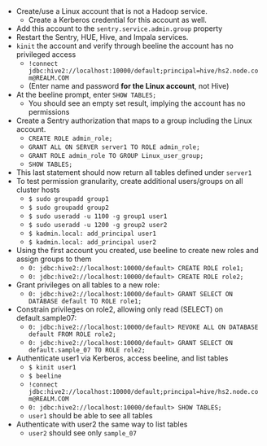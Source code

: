 ## <center>

* Create/use a Linux account that is not a Hadoop service.
    * Create a Kerberos credential for this account as well.
* Add this account to the `sentry.service.admin.group` property
* Restart the Sentry, HUE, Hive, and Impala services.
* `kinit` the account and verify through beeline the account has no privileged access
    * `!connect jdbc:hive2://localhost:10000/default;principal=hive/hs2.node.com@REALM.COM`
    * (Enter name and password **for the Linux account**, not Hive)
* At the beeline prompt, enter `SHOW TABLES;`
    * You should see an empty set result, implying the account has no permissions
* Create a Sentry authorization that maps to a group including the Linux account.
    * `CREATE ROLE admin_role;`
    * `GRANT ALL ON SERVER server1 TO ROLE admin_role;`
    * `GRANT ROLE admin_role TO GROUP Linux_user_group;`
    * `SHOW TABLES;`
* This last statement should now return all tables defined under `server1`
* To test permission granularity, create additional users/groups on all cluster hosts
    * `$ sudo groupadd group1`
    * `$ sudo groupadd group2`
    * `$ sudo useradd -u 1100 -g group1 user1`
    * `$ sudo useradd -u 1200 -g group2 user2`
    * `$ kadmin.local: add_principal user1`
    * `$ kadmin.local: add_principal user2`
* Using the first account you created, use beeline to create new roles and assign groups to them
    * `0: jdbc:hive2://localhost:10000/default> CREATE ROLE role1;`
    * `0: jdbc:hive2://localhost:10000/default> CREATE ROLE role2;`
* Grant privileges on all tables to a new role:
    * `0: jdbc:hive2://localhost:10000/default> GRANT SELECT ON DATABASE default TO ROLE role1;`
* Constrain privileges on role2, allowing only read (SELECT) on default.sample07:
    * `0: jdbc:hive2://localhost:10000/default> REVOKE ALL ON DATABASE default FROM ROLE role2;`
    * `0: jdbc:hive2://localhost:10000/default> GRANT SELECT ON default.sample_07 TO ROLE role2;`
* Authenticate user1 via Kerberos, access beeline, and list tables
    * `$ kinit user1`
    * `$ beeline`
    * `!connect jdbc:hive2://localhost:10000/default;principal=hive/hs2.node.com@REALM.COM`
    * `0: jdbc:hive2://localhost:10000/default> SHOW TABLES;`
    * `user1` should be able to see all tables
* Authenticate with user2 the same way to list tables
    * `user2` should see only `sample_07`
